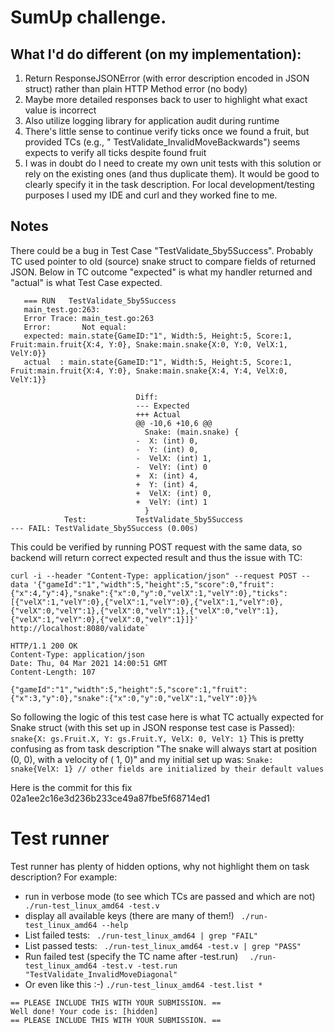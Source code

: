 # SumUp challenge.

## What I'd do different (on my implementation):

1. Return ResponseJSONError (with error description encoded in JSON struct) rather than plain HTTP Method error (no
   body)
2. Maybe more detailed responses back to user to highlight what exact value is incorrect
3. Also utilize logging library for application audit during runtime
4. There's little sense to continue verify ticks once we found a fruit, but provided TCs (e.g., "
   TestValidate_InvalidMoveBackwards") seems expects to verify all ticks despite found fruit
5. I was in doubt do I need to create my own unit tests with this solution or rely on the existing ones (and thus
   duplicate them). It would be good to clearly specify it in the task description. For local development/testing
   purposes I used my IDE and curl and they worked fine to me.

## Notes

There could be a bug in Test Case "TestValidate_5by5Success". Probably TC used pointer to old (source) snake struct to
compare fields of returned JSON. Below in TC outcome "expected" is what my handler returned and "actual" is what Test
Case expected.

```
   === RUN   TestValidate_5by5Success
   main_test.go:263:
   Error Trace:	main_test.go:263
   Error:      	Not equal:
   expected: main.state{GameID:"1", Width:5, Height:5, Score:1, Fruit:main.fruit{X:4, Y:0}, Snake:main.snake{X:0, Y:0, VelX:1, VelY:0}}
   actual  : main.state{GameID:"1", Width:5, Height:5, Score:1, Fruit:main.fruit{X:4, Y:0}, Snake:main.snake{X:4, Y:4, VelX:0, VelY:1}}

        	            	Diff:
        	            	--- Expected
        	            	+++ Actual
        	            	@@ -10,6 +10,6 @@
        	            	  Snake: (main.snake) {
        	            	-  X: (int) 0,
        	            	-  Y: (int) 0,
        	            	-  VelX: (int) 1,
        	            	-  VelY: (int) 0
        	            	+  X: (int) 4,
        	            	+  Y: (int) 4,
        	            	+  VelX: (int) 0,
        	            	+  VelY: (int) 1
        	            	  }
        	Test:       	TestValidate_5by5Success
--- FAIL: TestValidate_5by5Success (0.00s)
```

This could be verified by running POST request with the same data, so backend will return correct expected result and
thus the issue with TC:

```
curl -i --header "Content-Type: application/json" --request POST --data '{"gameId":"1","width":5,"height":5,"score":0,"fruit":{"x":4,"y":4},"snake":{"x":0,"y":0,"velX":1,"velY":0},"ticks":[{"velX":1,"velY":0},{"velX":1,"velY":0},{"velX":1,"velY":0},{"velX":0,"velY":1},{"velX":0,"velY":1},{"velX":0,"velY":1},{"velX":1,"velY":0},{"velX":0,"velY":1}]}' http://localhost:8080/validate`

HTTP/1.1 200 OK
Content-Type: application/json
Date: Thu, 04 Mar 2021 14:00:51 GMT
Content-Length: 107

{"gameId":"1","width":5,"height":5,"score":1,"fruit":{"x":3,"y":0},"snake":{"x":0,"y":0,"velX":1,"velY":0}}%
```

So following the logic of this test case here is what TC actually expected for Snake struct (with this set up in JSON
response test case is Passed):
```snake{X: gs.Fruit.X, Y: gs.Fruit.Y, VelX: 0, VelY: 1}```
This is pretty confusing as from task description "The snake will always start at position (0, 0), with a velocity of (
1, 0)" and my initial set up was:
```Snake: snake{VelX: 1} // other fields are initialized by their default values```

Here is the commit for this fix 02a1ee2c16e3d236b233ce49a87fbe5f68714ed1

# Test runner

Test runner has plenty of hidden options, why not highlight them on task description? For example:

* run in verbose mode (to see which TCs are passed and which are not)
  ` ./run-test_linux_amd64 -test.v`
* display all available keys (there are many of them!)
  ` ./run-test_linux_amd64 --help`
* List failed tests:
  ` ./run-test_linux_amd64 | grep "FAIL"`
* List passed tests:
  ` ./run-test_linux_amd64 -test.v | grep "PASS"`
* Run failed test (specify the TC name after -test.run)
  `  ./run-test_linux_amd64 -test.v -test.run "TestValidate_InvalidMoveDiagonal"`
* Or even like this :-)
  `./run-test_linux_amd64 -test.list *`

``` 
== PLEASE INCLUDE THIS WITH YOUR SUBMISSION. ==
Well done! Your code is: [hidden]
== PLEASE INCLUDE THIS WITH YOUR SUBMISSION. ==
```